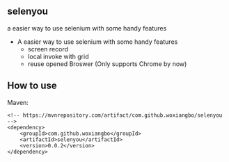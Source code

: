 ## selenyou
a easier way to use selenium with some handy features
* A easier way to use selenium with some handy features
    *  screen record
    *   local invoke with grid
    *   reuse opened Broswer (Only supports Chrome by now)
    
## How to use
Maven:
```
<!-- https://mvnrepository.com/artifact/com.github.woxiangbo/selenyou -->
<dependency>
    <groupId>com.github.woxiangbo</groupId>
    <artifactId>selenyou</artifactId>
    <version>0.0.2</version>
</dependency>
```

